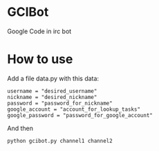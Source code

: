 # GCIBot
Google Code in irc bot

# How to use
Add a file data.py with this data:

```
username = "desired_username"
nickname = "desired_nickname"
password = "password_for_nickname"
google_account = "account_for_lookup_tasks"
google_password = "password_for_google_account"
```

And then

```
python gcibot.py channel1 channel2
```
